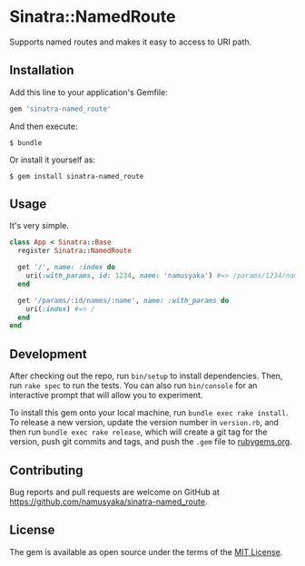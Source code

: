 # Sinatra::NamedRoute

Supports named routes and makes it easy to access to URI path.

## Installation

Add this line to your application's Gemfile:

```ruby
gem 'sinatra-named_route'
```

And then execute:

    $ bundle

Or install it yourself as:

    $ gem install sinatra-named_route

## Usage

It's very simple.

```ruby
class App < Sinatra::Base
  register Sinatra::NamedRoute

  get '/', name: :index do
    uri(:with_params, id: 1234, name: 'namusyaka') #=> /params/1234/names/namusyaka
  end

  get '/params/:id/names/:name', name: :with_params do
    uri(:index) #=> /
  end
end
```

## Development

After checking out the repo, run `bin/setup` to install dependencies. Then, run `rake spec` to run the tests. You can also run `bin/console` for an interactive prompt that will allow you to experiment.

To install this gem onto your local machine, run `bundle exec rake install`. To release a new version, update the version number in `version.rb`, and then run `bundle exec rake release`, which will create a git tag for the version, push git commits and tags, and push the `.gem` file to [rubygems.org](https://rubygems.org).

## Contributing

Bug reports and pull requests are welcome on GitHub at https://github.com/namusyaka/sinatra-named_route.


## License

The gem is available as open source under the terms of the [MIT License](http://opensource.org/licenses/MIT).

